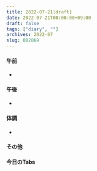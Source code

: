 ```yaml
---
title: 2022-07-21[draft]
date: 2022-07-21T00:00:00+09:00
draft: false
tags: ["diary", ""]
archives: 2022-07
slug: 882869
---
```

#### 午前
- 
#### 午後
- 
#### 体調
- 
#### その他
#### 今日のTabs